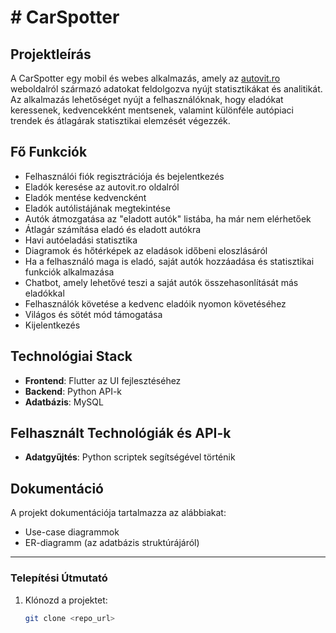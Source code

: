 # # CarSpotter

## Projektleírás
A CarSpotter egy mobil és webes alkalmazás, amely az [autovit.ro](https://www.autovit.ro) weboldalról származó adatokat feldolgozva nyújt statisztikákat és analitikát. Az alkalmazás lehetőséget nyújt a felhasználóknak, hogy eladókat keressenek, kedvencekként mentsenek, valamint különféle autópiaci trendek és átlagárak statisztikai elemzését végezzék.

## Fő Funkciók
- Felhasználói fiók regisztrációja és bejelentkezés
- Eladók keresése az autovit.ro oldalról
- Eladók mentése kedvencként
- Eladók autólistájának megtekintése
- Autók átmozgatása az "eladott autók" listába, ha már nem elérhetőek
- Átlagár számítása eladó és eladott autókra
- Havi autóeladási statisztika
- Diagramok és hőtérképek az eladások időbeni eloszlásáról
- Ha a felhasználó maga is eladó, saját autók hozzáadása és statisztikai funkciók alkalmazása
- Chatbot, amely lehetővé teszi a saját autók összehasonlítását más eladókkal
- Felhasználók követése a kedvenc eladóik nyomon követéséhez
- Világos és sötét mód támogatása
- Kijelentkezés

## Technológiai Stack
- **Frontend**: Flutter az UI fejlesztéséhez
- **Backend**: Python API-k 
- **Adatbázis**: MySQL

## Felhasznált Technológiák és API-k
- **Adatgyűjtés**: Python scriptek segítségével történik


## Dokumentáció
A projekt dokumentációja tartalmazza az alábbiakat:
- Use-case diagrammok
- ER-diagramm (az adatbázis struktúrájáról)

---

### Telepítési Útmutató
1. Klónozd a projektet:
   ```bash
   git clone <repo_url>

